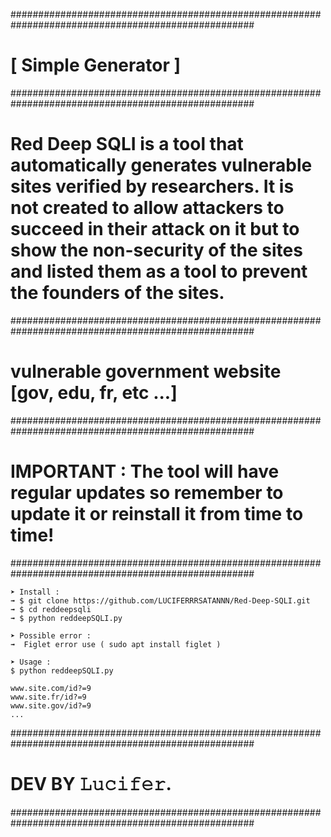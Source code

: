 ####################################################################################################
# [ Simple Generator ]
####################################################################################################
# Red Deep SQLI is a tool that automatically generates vulnerable sites verified by researchers. It is not created to allow attackers to succeed in their attack on it but to show the non-security of the sites and listed them as a tool to prevent the founders of the sites. 
####################################################################################################
# vulnerable government website [gov, edu, fr, etc ...]
####################################################################################################
# IMPORTANT : The tool will have regular updates so remember to update it or reinstall it from time to time!
####################################################################################################

```
➤ Install :
➟ $ git clone https://github.com/LUCIFERRRSATANNN/Red-Deep-SQLI.git
➟ $ cd reddeepsqli
➟ $ python reddeepSQLI.py

➤ Possible error : 
➟  Figlet error use ( sudo apt install figlet )

➤ Usage : 
$ python reddeepSQLI.py 
 
www.site.com/id?=9
www.site.fr/id?=9
www.site.gov/id?=9
...
```

####################################################################################################
# DEV BY 𝙻𝚞𝚌𝚒𝚏𝚎𝚛.
####################################################################################################
